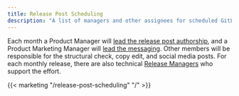 ```yaml
---
title: Release Post Scheduling
description: "A list of managers and other assignees for scheduled GitLab release posts."
---
```


Each month a Product Manager will [lead the release post authorship](/handbook/marketing/blog#release-post-manager), and a Product Marketing Manager will [lead the messaging](/handbook/marketing/blog#pmm-lead). Other members will be responsible for the structural check, copy edit, and social media posts. For each monthly release, there are also technical [Release Managers](https://about.gitlab.com/community/release-managers/) who support the effort.

<!-- To update the list, see the relevant YAML file https://gitlab.com/gitlab-com/www-gitlab-com/-/blob/master/data/release_post_managers.yml -->

{{< marketing "/release-post-scheduling" "/" >}}

